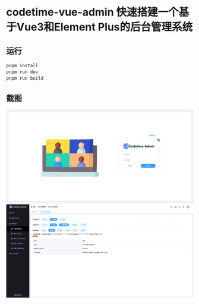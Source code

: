# codetime-vue-admin 快速搭建一个基于Vue3和Element Plus的后台管理系统

## 运行
```js
pnpm install
pnpm run dev
pnpm run build
```
## 截图
<img src="./img/banner1.png">
<img src="./img/banner2.png">
